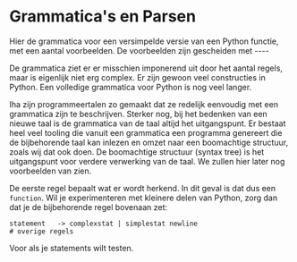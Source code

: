 # Grammatica's en Parsen

Hier de grammatica voor een versimpelde versie van een Python functie, met een aantal voorbeelden.
De voorbeelden zijn gescheiden met ----

De grammatica ziet er er misschien imponerend uit door het aantal regels, maar is eigenlijk niet erg complex. 
Er zijn gewoon veel constructies in Python. Een volledige grammatica voor Python is nog veel langer.

Iha zijn programmeertalen zo gemaakt dat ze redelijk eenvoudig met een grammatica zijn te beschrijven.
Sterker nog, bij het bedenken van een nieuwe taal is de grammatica van de taal altijd het uitgangspunt.
Er bestaat heel veel tooling die vanuit een grammatica een programma genereert die de bijbehorende taal kan inlezen en
omzet naar een boomachtige structuur, zoals wij dat ook doen.
De boomachtige structuur (syntax tree) is het uitgangspunt voor verdere verwerking van de taal.
We zullen hier later nog voorbeelden van zien. 

De eerste regel bepaalt wat er wordt herkend. In dit geval is dat dus een ```function```.
Wil je experimenteren met kleinere delen van Python, zorg dan dat je de bijbehorende regel bovenaan zet:

```
statement   -> complexstat | simplestat newline
# overige regels
```
Voor als je statements wilt testen.